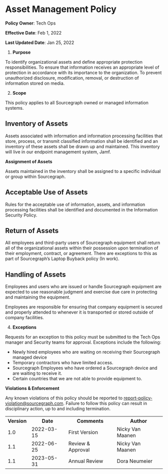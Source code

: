 # **Asset Management Policy**

**Policy Owner**: Tech Ops

**Effective Date**: Feb 1, 2022

**Last Updated Date**: Jan 25, 2022

1. **Purpose**

To identify organizational assets and define appropriate protection responsibilities. To ensure that information receives an appropriate level of protection in accordance with its importance to the organization. To prevent unauthorized disclosure, modification, removal, or destruction of information stored on media.

2. **Scope**

This policy applies to all Sourcegraph owned or managed information systems.

## **Inventory of Assets**

Assets associated with information and information processing facilities that store, process, or transmit classified information shall be identified and an inventory of these assets shall be drawn up and maintained. This inventory will live in our endpoint management system, Jamf.

**Assignment of Assets**

Assets maintained in the inventory shall be assigned to a specific individual or group within Sourcegraph.

## **Acceptable Use of Assets**

Rules for the acceptable use of information, assets, and information processing facilities shall be identified and documented in the Information Security Policy.

## **Return of Assets**

All employees and third-party users of Sourcegraph equipment shall return all of the organizational assets within their possession upon termination of their employment, contract, or agreement. There are exceptions to this as part of Sourcegraph’s Laptop Buyback policy (In work).

## **Handling of Assets**

Employees and users who are issued or handle Sourcegraph equipment are expected to use reasonable judgment and exercise due care in protecting and maintaining the equipment.

Employees are responsible for ensuring that company equipment is secured and properly attended to whenever it is transported or stored outside of company facilities.

4. **Exceptions**

Requests for an exception to this policy must be submitted to the Tech Ops manager and Security teams for approval. Exceptions include the following:

- Newly hired employees who are waiting on receiving their Sourcegraph managed device
- Temporary contractors who have limited access.
- Sourcegraph Employees who have ordered a Sourcegraph device and are waiting to receive it.
- Certain countries that we are not able to provide equipment to.

**Violations & Enforcement**

Any known violations of this policy should be reported to report-policy-violation@sourcegraph.com. Failure to follow this policy can result in disciplinary action, up to and including termination.

<table>
  <tr>
    <th>Version</th>
    <th>Date</th>    
    <th>Comments</th>
    <th>Author</th>
  </tr>
  <tr>
    <td>1.0</td>
    <td>2022-03-15</td>
    <td>First Version</td>
    <td>Nicky Van Maanen</td>
  </tr>  
  <tr>
    <td>1.1</td>
    <td>2022-06-25</td>
    <td>Review & Approval</td>
    <td>Nicky Van Maanen</td>
  </tr>
  <tr>
    <td>1.1</td>
    <td>2023-05-31</td>
    <td>Annual Review</td>
    <td>Dora Neumeier</td>
  </tr>
